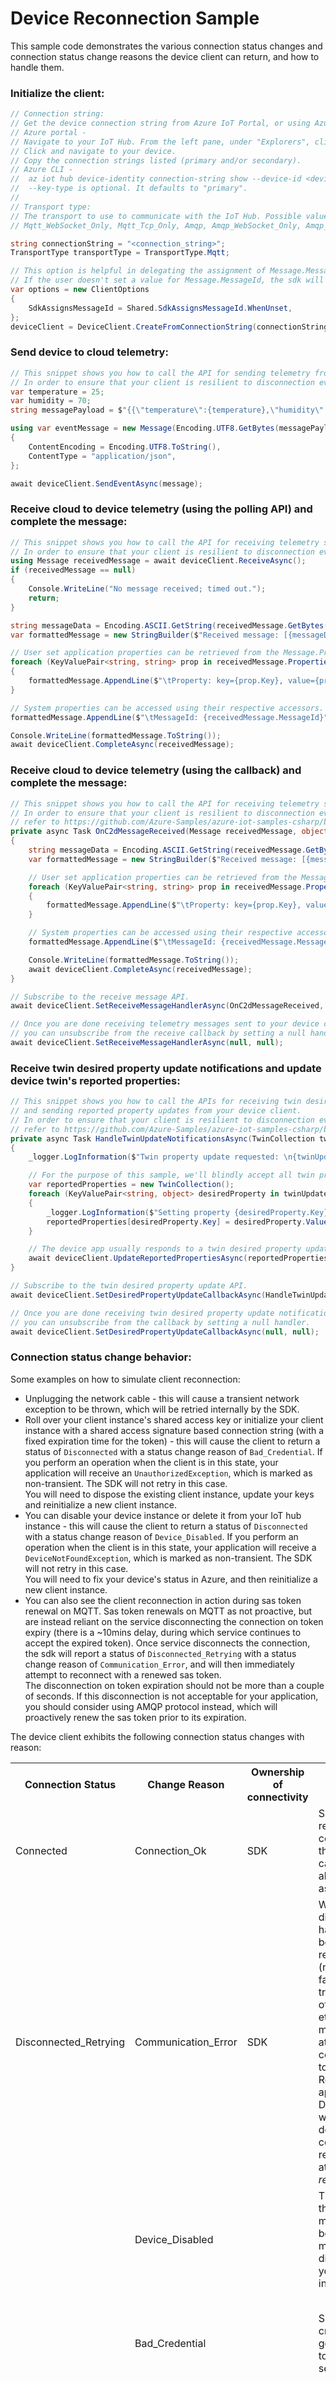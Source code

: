 # Device Reconnection Sample

This sample code demonstrates the various connection status changes and connection status change reasons the device client can return, and how to handle them.

### Initialize the client:

```csharp
// Connection string:
// Get the device connection string from Azure IoT Portal, or using Azure CLI. 
// Azure portal - 
// Navigate to your IoT Hub. From the left pane, under "Explorers", click on "IoT devices".
// Click and navigate to your device.
// Copy the connection strings listed (primary and/or secondary).
// Azure CLI - 
//  az iot hub device-identity connection-string show --device-id <device_id> [--key-type {primary, secondary}]
//  --key-type is optional. It defaults to "primary".
//
// Transport type:
// The transport to use to communicate with the IoT Hub. Possible values include Mqtt,
// Mqtt_WebSocket_Only, Mqtt_Tcp_Only, Amqp, Amqp_WebSocket_Only, Amqp_Tcp_only, and Http1.

string connectionString = "<connection_string>";
TransportType transportType = TransportType.Mqtt;

// This option is helpful in delegating the assignment of Message.MessageId to the sdk.
// If the user doesn't set a value for Message.MessageId, the sdk will assign it a random GUID before sending the message.
var options = new ClientOptions
{
    SdkAssignsMessageId = Shared.SdkAssignsMessageId.WhenUnset,
};
deviceClient = DeviceClient.CreateFromConnectionString(connectionString, transportType, options);
```

### Send device to cloud telemetry:

```csharp
// This snippet shows you how to call the API for sending telemetry from your device client.
// In order to ensure that your client is resilient to disconnection events and exceptions, refer to https://github.com/Azure-Samples/azure-iot-samples-csharp/blob/master/iot-hub/Samples/device/DeviceReconnectionSample/DeviceReconnectionSample.cs.
var temperature = 25;
var humidity = 70;
string messagePayload = $"{{\"temperature\":{temperature},\"humidity\":{humidity}}}";

using var eventMessage = new Message(Encoding.UTF8.GetBytes(messagePayload))
{
    ContentEncoding = Encoding.UTF8.ToString(),
    ContentType = "application/json",
};

await deviceClient.SendEventAsync(message);
```

### Receive cloud to device telemetry (using the polling API) and complete the message:

```csharp
// This snippet shows you how to call the API for receiving telemetry sent to your device client.
// In order to ensure that your client is resilient to disconnection events and exceptions, refer to https://github.com/Azure-Samples/azure-iot-samples-csharp/blob/master/iot-hub/Samples/device/DeviceReconnectionSample/DeviceReconnectionSample.cs.
using Message receivedMessage = await deviceClient.ReceiveAsync();
if (receivedMessage == null)
{
    Console.WriteLine("No message received; timed out.");
    return;
}

string messageData = Encoding.ASCII.GetString(receivedMessage.GetBytes());
var formattedMessage = new StringBuilder($"Received message: [{messageData}]\n");

// User set application properties can be retrieved from the Message.Properties dictionary.
foreach (KeyValuePair<string, string> prop in receivedMessage.Properties)
{
    formattedMessage.AppendLine($"\tProperty: key={prop.Key}, value={prop.Value}");
}

// System properties can be accessed using their respective accessors.
formattedMessage.AppendLine($"\tMessageId: {receivedMessage.MessageId}");

Console.WriteLine(formattedMessage.ToString());
await deviceClient.CompleteAsync(receivedMessage);
```

### Receive cloud to device telemetry (using the callback) and complete the message:

```csharp
// This snippet shows you how to call the API for receiving telemetry sent to your device client.
// In order to ensure that your client is resilient to disconnection events and exceptions,
// refer to https://github.com/Azure-Samples/azure-iot-samples-csharp/blob/master/iot-hub/Samples/device/DeviceReconnectionSample/DeviceReconnectionSample.cs.
private async Task OnC2dMessageReceived(Message receivedMessage, object userContext)
{
    string messageData = Encoding.ASCII.GetString(receivedMessage.GetBytes());
    var formattedMessage = new StringBuilder($"Received message: [{messageData}]\n");

    // User set application properties can be retrieved from the Message.Properties dictionary.
    foreach (KeyValuePair<string, string> prop in receivedMessage.Properties)
    {
        formattedMessage.AppendLine($"\tProperty: key={prop.Key}, value={prop.Value}");
    }

    // System properties can be accessed using their respective accessors.
    formattedMessage.AppendLine($"\tMessageId: {receivedMessage.MessageId}");

    Console.WriteLine(formattedMessage.ToString());
    await deviceClient.CompleteAsync(receivedMessage);
}

// Subscribe to the receive message API.
await deviceClient.SetReceiveMessageHandlerAsync(OnC2dMessageReceived, userContext);

// Once you are done receiving telemetry messages sent to your device client,
// you can unsubscribe from the receive callback by setting a null handler.
await deviceClient.SetReceiveMessageHandlerAsync(null, null);
```

### Receive twin desired property update notifications and update device twin's reported properties:

```csharp
// This snippet shows you how to call the APIs for receiving twin desired property update notifications sent to your device client
// and sending reported property updates from your device client.
// In order to ensure that your client is resilient to disconnection events and exceptions,
// refer to https://github.com/Azure-Samples/azure-iot-samples-csharp/blob/master/iot-hub/Samples/device/DeviceReconnectionSample/DeviceReconnectionSample.cs.
private async Task HandleTwinUpdateNotificationsAsync(TwinCollection twinUpdateRequest, object userContext)
{
    _logger.LogInformation($"Twin property update requested: \n{twinUpdateRequest.ToJson()}");

    // For the purpose of this sample, we'll blindly accept all twin property write requests.
    var reportedProperties = new TwinCollection();
    foreach (KeyValuePair<string, object> desiredProperty in twinUpdateRequest)
    {
        _logger.LogInformation($"Setting property {desiredProperty.Key} to {desiredProperty.Value}.");
        reportedProperties[desiredProperty.Key] = desiredProperty.Value;
    }

    // The device app usually responds to a twin desired property update notification by sending a reported property update.
    await deviceClient.UpdateReportedPropertiesAsync(reportedProperties, cancellationToken);
}

// Subscribe to the twin desired property update API.
await deviceClient.SetDesiredPropertyUpdateCallbackAsync(HandleTwinUpdateNotificationsAsync, userContext);

// Once you are done receiving twin desired property update notifications sent to your device client,
// you can unsubscribe from the callback by setting a null handler.
await deviceClient.SetDesiredPropertyUpdateCallbackAsync(null, null);
```

### Connection status change behavior:

Some examples on how to simulate client reconnection:
- Unplugging the network cable - this will cause a transient network exception to be thrown, which will be retried internally by the SDK.
- Roll over your client instance's shared access key or initialize your client instance with a shared access signature based connection string (with a fixed expiration time for the token) - this will cause the client to return a status of `Disconnected` with a status change reason of `Bad_Credential`. If you perform an operation when the client is in this state, your application will receive an `UnauthorizedException`, which is marked as non-transient. The SDK will not retry in this case.
<br/>You will need to dispose the existing client instance, update your keys and reinitialize a new client instance.
- You can disable your device instance or delete it from your IoT hub instance - this will cause the client to return a status of `Disconnected` with a status change reason of `Device_Disabled`. If you perform an operation when the client is in this state, your application will receive a `DeviceNotFoundException`, which is marked as non-transient. The SDK will not retry in this case.
<br/>You will need to fix your device's status in Azure, and then reinitialize a new client instance.
- You can also see the client reconnection in action during sas token renewal on MQTT. Sas token renewals on MQTT as not proactive, but are instead reliant on the service disconnecting the connection on token expiry (there is a ~10mins delay, during which service continues to accept the expired token). Once service disconnects the connection, the sdk will report a status of `Disconnected_Retrying` with a status change reason of `Communication_Error`, and will then immediately attempt to reconnect with a renewed sas token.
<br/>The disconnection on token expiration should not be more than a couple of seconds. If this disconnection is not acceptable for your application, you should consider using AMQP protocol instead, which will proactively renew the sas token prior to its expiration.

The device client exhibits the following connection status changes with reason:

<table>
  <tr>
    <th> Connection Status </th>
    <th> Change Reason </th>
    <th> Ownership of connectivity </th>
    <th> Comments </th>
    <th> Action </th>
  </tr>
  <tr>
    <td> Connected </td>
    <td> Connection_Ok </td>
    <td> SDK </td>
    <td> SDK tries to remain connected to the service and can carry out all operations as normal. </td>
    <td> The client is ready to be used. </td>
  </tr>
  <tr>
    <td> Disconnected_Retrying </td>
    <td> Communication_Error </td>
    <td> SDK </td>
    <td> When disconnection happens because of any reason (network failures, transient loss of connectivity etc.), SDK makes best attempt to connect back to IotHub. The RetryPolicy applied on the DeviceClient will be used to determine the count of reconnection attempts for <em>retriable</em> errors. </td>
    <td> Do NOT dispose and reinitialize the client when it is in this state. <br/> Any operation carried out will be queued up, and will be subsequently either completed (if client reports a state of "Connected") or abandoned (if the client reports a state of "Disconnected"). </td>
  </tr>
  <tr>
    <td rowspan="4"> Disconnected </td>
    <td> Device_Disabled </td>
    <td rowspan="4"> Application </td>
    <td> This signifies that the device/ module has been deleted or marked as disabled (on your hub instance). </td>
    <td> Dispose the existing client instance, fix the device/ module status in Azure and then reinitialize a new client instance. </td>
  </tr>
  <tr>
    <td> Bad_Credential </td>
    <td> Supplied credential isn’t good for device to connect to service. </td>
    <td> Dispose the existing client instance, fix the supplied credentials and then reinitialize a new client instance. </td>
  </tr>
  <tr>
    <td> Communication_Error </td>
    <td> This is the state when SDK landed up in a non-retriable error during communication. </td>
    <td> If you want to perform more operations on the device client, you should inspect the associated exception details to determine if user intervention is required. <br/> Dispose the existing client instance, make modifications (if required), and then reinitialize a new client instance. </td>
  </tr>
  <tr>
    <td> Retry_Expired </td>
    <td> This signifies that the client was disconnected due to a transient exception, but the retry policy expired before a connection could be re-established. </td>
    <td> If you want to perform more operations on the device client, you should dispose and then re-initialize the client. </br> Note that the SDK's default retry policy is set to never expire. </td>
  </tr>
  <tr>
    <td> Disabled </td>
    <td> Client_Close </td>
    <td> Application </td>
    <td> This is the state when SDK was asked to close the connection by application. </td>
    <td> If you want to perform more operations on the device client, you should dispose and then re-initialize the client. </td>
  </tr>
</table>

NOTE:
* If the device is in `Connected` state, you can perform subsequent operations on the same client instance.
* If the device is in `Disconnected_Retrying` state, then the SDK is retrying to recover its connection. Wait until device recovers and reports a `Connected` state, and then perform subsequent operations.
* If the device is in `Disconnected` or `Disabled` state, then the underlying transport layer has been disposed. You should dispose of the existing `DeviceClient` instance and then initialize a new client (initializing a new `DeviceClient` instance without disposing the previously used instance will cause them to fight for the same connection resources).

